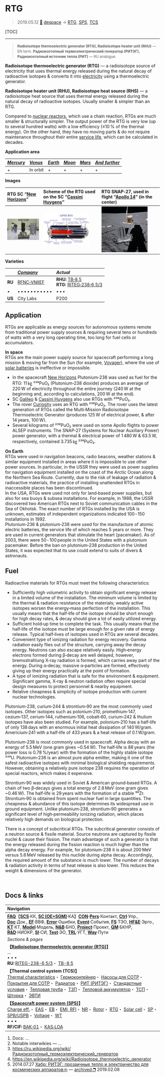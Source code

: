 # RTG
> 2019.05.12 [🚀](../index/index.md) [despace](index.md) → [RTG](rtg.md), [SPS](sps.md), [TCS](tcs.md)

[TOC]

---

> <small>**Radioisotope thermoelectric generator (RTG), Radioisotope heater unit (RHU)** — EN term. **Радиоизотопный термоэлектрический генератор (РИТЭГ), Радиоизотопный источник тепла (РИТ)** — RU analogue.</small>

**Radioisotope thermoelectric generator (RTG)** — a radioisotope source of electricity that uses thermal energy released during the natural decay of radioactive isotopes & converts it into [electricity](sps.md) using a thermoelectric generator.

**Radioisotope heater unit (RHU), Radioisotope heat source (RHS)** — a radioisotope heat source that uses thermal energy released during the natural decay of radioactive isotopes. Usually smaller & simpler than an RTG.

Compared to [nuclear reactors](nr.md), which use a chain reaction, RTGs are much smaller & structurally simpler. The output power of the RTG is very low (up to several hundred watts) with a low efficiency (≤10 % of the thermal energy). On the other hand, they have no moving parts & do not require maintenance throughout their entire [service life](lifetime.md), which can be calculated in decades.

**Application area**

|*[Mercury](mercury.md)*|*[Venus](venus.md)*|*[Earth](earth.md)*|*[Moon](moon.md)*|*[Mars]( mars.md)*|*[And further](index.md)*|
|:--|:--|:--|:--|:--|:--|
|+|In orbit|+|+|+|+|

**Images**

|RTG SC “[New Horizons](new_horizons.md)”| Scheme of the RTG used on the SC “[Cassini Huygens](cassini_huygens.md)”|RTG SNAP‑27, used in flight “[Apollo 14](apollo_14.md)” (in the center)|
|:--|:--|:--|
|[![](f/rtg/rtg_new_horizons_rtg_in_phsf_thumb.jpg)](f/rtg/rtg_new_horizons_rtg_in_phsf.jpg)|[![](f/rtg/rtg_cutdrawing_of_an_gphs-rtg_thumb.jpg)](f/rtg/rtg_cutdrawing_of_an_gphs-rtg.jpg)|[![](f/rtg/rtg_alsep_apollo_14_rtg_thumb.jpg)](f/rtg/rtg_alsep_apollo_14_rtg.jpg)|

**Varieties**

| |*[Company](contact.md)*|*Actual*|
|:--|:--|:--|
|**RU**|[RFNC‑VNIIEF](contact/vniief.md)|**RHU:** [TB‑8,5](rtg_lst.md)<br> **RTG:** [RITEG‑238‑6,5/3](rtg_lst.md)|
|•|• • • • • • • • • • •|• • •|
|**US**|City Labs|P200|



## Application
RTGs are applicable as energy sources for autonomous systems remote from traditional power supply sources & requiring several tens or hundreds of watts with a very long operating time, too long for fuel cells or accumulators.


**In space**  
RTGs are the main power supply source for spacecraft performing a long mission & moving far from the Sun (for example, [Voyager](voyager.md)), where the use of [solar batteries](sp.md) is ineffective or impossible.

   - In the spacecraft [New Horizons](new_horizons.md) Plutonium‑238 was used as fuel for the RTG: 11 ㎏ ²³⁸PuO₂ (Plutonium‑238 dioxide) produces an average of 220 W of electricity throughout the entire journey (240 W at the beginning and, according to calculations, 200 W at the end).
   - SC [Galileo](galileo.md) & [Cassini Huygens](cassini_huygens.md) also use RTGs with ²³⁸PuO₂.
   - The rover [Curiosity](msl.md) uses an RTG with ²³⁸PuO₂. The rover uses the latest generation of RTGs called the Multi‑Mission Radioisotope Thermoelectric Generator (produces 125 W of electrical power, & after 14 years, 100 W).
   - Several kilograms of ²³⁸PuO₂ were used on some Apollo flights to power ALSEP instruments. The SNAP‑27 (Systems for Nuclear Auxiliary Power) power generator, with a thermal & electrical power of 1 480 W & 63.5 W, respectively, contained 3.735 ㎏ ²³⁸PuO₂.


**On Earth**  
RTGs were used in navigation beacons, radio beacons, weather stations & similar equipment installed in areas where it is impossible to use other power sources. In particular, in the USSR they were used as power supplies for navigation equipment installed on the coast of the Arctic Ocean along the Northern Sea Route. Currently, due to the risk of leakage of radiation & radioactive materials, the practice of installing unattended RTGs in inaccessible places has been discontinued.  
In the USA, RTGs were used not only for land‑based power supplies, but also for sea buoys & subsea installations. For example, in 1988, the USSR discovered two American RTGs next to Soviet communication cables in the Sea of ​​Okhotsk. The exact number of RTGs installed by the USA is unknown, estimates of independent organizations indicated 100 ‑ 150 installations in 1992.  
Plutonium‑236 & plutonium‑238 were used for the manufacture of atomic electric batteries, the service life of which reaches 5 years or more. They are used in current generators that stimulate the heart (pacemaker). As of 2003, there were 50 ‑ 100 people in the United States with a plutonium pacemaker. Before the ban on plutonium‑238 production in the United States, it was expected that its use could extend to suits of divers & astronauts.



## Fuel
Radioactive materials for RTGs must meet the following characteristics:

   - Sufficiently high volumetric activity to obtain significant energy release in a limited volume of the installation. The minimum volume is limited by the thermal & radiation resistance of the materials; weakly active isotopes worsen the energy‑mass perfection of the installation. This usually means that the half‑life of the isotope should be short enough for high decay rates, & decay should give a lot of easily utilized energy.
   - Sufficient hold‑up time to complete the task. This usually means that the half‑life of the isotope must be large enough for a given rate of energy release. Typical half‑lives of isotopes used in RTGs are several decades.
   - Convenient type of ionizing radiation for energy recovery. Gamma radiation easily flies out of the structure, carrying away the decay energy. Neutrons can also escape relatively easily. High‑energy electrons formed during β‑decay are well delayed, however, bremsstrahlung X‑ray radiation is formed, which carries away part of the energy. During α‑decay, massive α‑particles are formed, effectively giving up their energy practically at the point of formation.
   - A type of ionizing radiation that is safe for the environment & equipment. Significant gamma, X‑ray & neutron radiation often require special design measures to protect personnel & nearby equipment.
   - Relative cheapness & simplicity of isotope production with current nuclear technologies.

Plutonium‑238, curium‑244 & strontium‑90 are the most commonly used isotopes. Other isotopes such as polonium‑210, promethium‑147, cesium‑137, cerium‑144, ruthenium‑106, cobalt‑60, curium‑242 & thulium isotopes have also been studied. For example, polonium‑210 has a half‑life of only 138 days with an enormous initial heat dissipation of 140 W/gram. Americium‑241 with a half‑life of 433 years & a heat release of 0.1 W/gram.

Plutonium‑238 is most commonly used in spacecraft. Alpha decay with an energy of 5.5 MeV (one gram gives ~0.54 W). The half‑life is 88 years (the power loss is 0.78 %/year) with the formation of the highly stable isotope ²³⁴U. Plutonium‑238 is an almost pure alpha emitter, making it one of the safest radioactive isotopes with minimal biological shielding requirements. However, obtaining a relatively pure isotope 238 requires the operation of special reactors, which makes it expensive.

Strontium‑90 was widely used in Soviet & American ground‑based RTGs. A chain of two β‑decays gives a total energy of 2.8 MeV (one gram gives ~0.46 W). The half‑life is 29 years with the formation of a stable ⁹⁰Zr. Strontium‑90 is obtained from spent nuclear fuel in large quantities. The cheapness & abundance of this isotope determines its widespread use in ground equipment. Unlike plutonium‑238, strontium‑90 generates a significant level of high‑permeability ionizing radiation, which places relatively high demands on biological protection.

There is a concept of subcritical RTGs. The subcritical generator consists of a neutron source & fissile material. Source neutrons are captured by fissile nuclei & cause their fission. The main advantage of such a generator is that the energy released during the fission reaction is much higher than the alpha decay energy. For example, for plutonium‑238 it is about 200 MeV versus 5.6 MeV released by this nuclide during alpha decay. Accordingly, the required amount of the substance is much lower. The number of decays & radiation activity in terms of heat release is also lower. This reduces the weight & dimensions of the generator.



<p style="page-break-after:always"> </p>

## Docs & links
|Navigation|
|:--|
|**[FAQ](faq.md)**【**[SCS](scs.md)**·КК, **[SC (OE+SGM)](sc.md)**·КА】**[CON](contact.md)·[Pers](person.md)**·Контакт, **[Ctrl](control.md)**·Упр., **[Doc](doc.md)**·Док., **[EF](ef.md)**·ВВФ, **[Error](error.md)**·Ошибки, **[Event](event.md)**·События, **[FS](fs.md)**·ТЭО, **[HF&E](hfe.md)**·Эрго., **[KT](kt.md)**·КТ, **[Model](model.md)**·Модель, **[N&B](nnb.md)**·БНО, **[Project](project.md)**·Проект, **[QM](qm.md)**·БКНР, **[R&D](rnd.md)**·НИОКР, **[SI](si.md)**·СИ, **[Test](test.md)**·ЭО, **[TRL](trl.md)**·УГТ, **[Way](way.md)**·Пути|
|*Sections & pages*|
|**【[Radioisotope thermoelectric generator (RTG)](rtg.md)】**<br> … <br>• • •<br> **RU:** [RITEG-238-6,5/3](rtg_lst.md)・ [TB-8,5](rtg_lst.md)|
|**【Thermal control system (TCS)】**<br> [Thermal characteristics](thermal_chars.md)・ [Гермоконтейнер](гермоконтейнер.md)・ [Насосы для СОТР](сотр_насос.md)・ [Покрытия для СОТР](сотр_покрытия.md)・ [Радиатор](радиатор.md)・ [РИТ (РИТЭГ)](rtg.md)・ [Стандартные условия](sctp.md)・ [Тепловая труба](hp.md)・ [ТЗП](hs.md)・ [Тепловой аккумулятор](heat_bank.md)・ [ТСП](tsp.md)・ [Шторка](thermal_curtain.md)・ [ЭВТИ](mli.md)|
|**【[Spacecraft power system (SPS)](sps.md)】**<br> [Charge eff.](charge_eff.md)・ [EAS](eas.md)・ [EB](eb.md)・ [EMI, RFI](emi.md)・ [NR](nr.md)・ [Rotor](iu.md)・ [RTG](rtg.md)・ [Solar cell](sp.md)・ [SP](sp.md)・ [SPB/USPB](suspb.md)・ [Voltage](sps.md)・ [WT](wt.md)<br>• • •<br> **RF/CIF:** [BAK‑01](eas_lst.md)・ [KAS‑LOA](eas_lst.md)|

   1. Docs: …
   1. Notable interwikies — …
   1. <https://ru.wikipedia.org/wiki/Радиоизотопный_термоэлектрический_генератор>
   1. <https://en.wikipedia.org/wiki/Radioisotope_thermoelectric_generator>
   1. 2014.07.27 [Хабр: РИТЭГ: прозаичные тепло и электричество для космических аппаратов ⎆](https://habr.com/ru/post/231197/) — [archived ❐](f/archive/20140727_1.pdf) 2019.02.08
